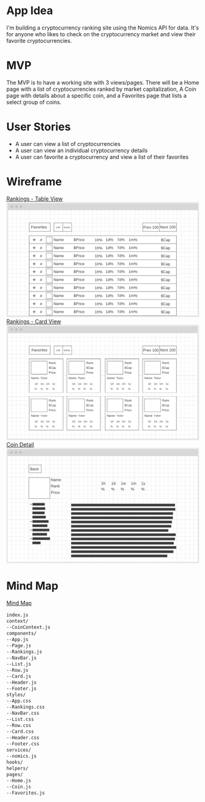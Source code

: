 # App Idea

I'm building a cryptocurrency ranking site using the Nomics API for data. It's
for anyone who likes to check on the cryptocurrency market and view their
favorite cryptocurrencies.

# MVP

The MVP is to have a working site with 3 views/pages. There will be a Home page
with a list of cryptocurrencies ranked by market capitalization, A Coin page
with details about a specific coin, and a Favorites page that lists a select
group of coins.

# User Stories

- A user can view a list of cryptocurrencies
- A user can view an individual cryptocurrency details
- A user can favorite a cryptocurrency and view a list of their favorites

# Wireframe

[Rankings - Table View](https://wireframe.cc/dRnrqt)
![table](./table.png)
[Rankings - Card View](https://wireframe.cc/cUVe1X)
![cards](./cards.png)
[Coin Detail](https://wireframe.cc/m4fxWl)
![coin](./coin.png)

# Mind Map

[Mind Map](https://app.mindmup.com/map/_free/2021/01/566a3dd0552b11eb9db317130ba8b086)

```
index.js
context/
--CoinContext.js
components/
--App.js
--Page.js
--Rankings.js
--NavBar.js
--List.js
--Row.js
--Card.js
--Header.js
--Footer.js
styles/
--App.css
--Rankings.css
--NavBar.css
--List.css
--Row.css
--Card.css
--Header.css
--Footer.css
services/
--nomics.js
hooks/
helpers/
pages/
--Home.js
--Coin.js
--Favorites.js
```
